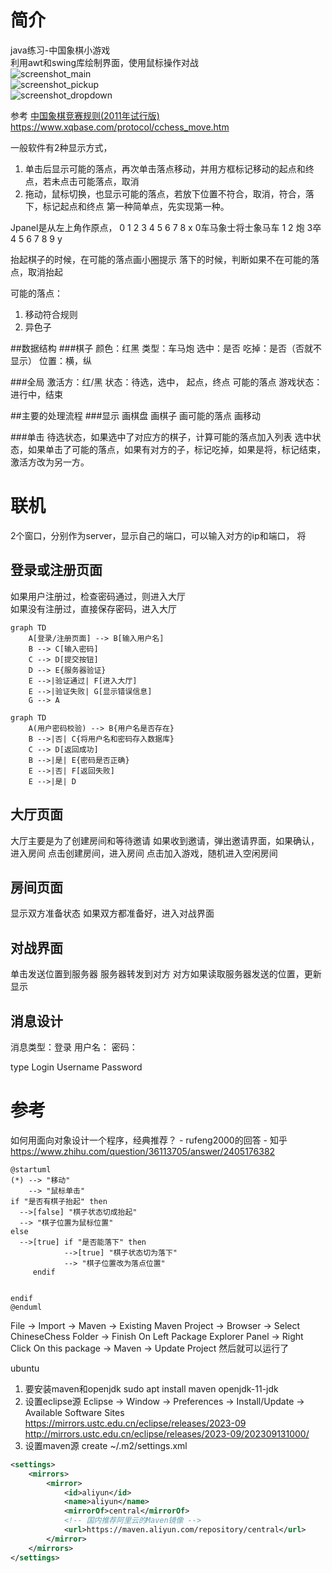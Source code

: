 # 简介
java练习-中国象棋小游戏  
利用awt和swing库绘制界面，使用鼠标操作对战   
![screenshot_main](img/screenshot_main.png)  
![screenshot_pickup](img/screenshot_pickup.png)  
![screenshot_dropdown](img/screenshot_dropdown.png)  

参考
[中国象棋竞赛规则(2011年试行版)](https://www.xqbase.com/protocol/rule2011.pdf)
https://www.xqbase.com/protocol/cchess_move.htm

一般软件有2种显示方式，
1. 单击后显示可能的落点，再次单击落点移动，并用方框标记移动的起点和终点，若未点击可能落点，取消
2. 拖动，鼠标切换，也显示可能的落点，若放下位置不符合，取消，符合，落下，标记起点和终点
第一种简单点，先实现第一种。

Jpanel是从左上角作原点，
 0 1 2 3 4 5 6 7 8 x
0车马象士将士象马车 
1
2 炮
3卒
4
5
6
7
8
9
y

抬起棋子的时候，在可能的落点画小圈提示
落下的时候，判断如果不在可能的落点，取消抬起

可能的落点：
1. 移动符合规则
2. 异色子

##数据结构
###棋子
颜色：红黑
类型：车马炮
选中：是否
吃掉：是否（否就不显示）
位置：横，纵

###全局
激活方：红/黑
状态：待选，选中，
起点，终点
可能的落点
游戏状态：进行中，结束

##主要的处理流程
###显示
画棋盘
画棋子
画可能的落点
画移动

###单击
待选状态，如果选中了对应方的棋子，计算可能的落点加入列表
选中状态，如果单击了可能的落点，如果有对方的子，标记吃掉，如果是将，标记结束，激活方改为另一方。


# 联机
2个窗口，分别作为server，显示自己的端口，可以输入对方的ip和端口，
将


## 登录或注册页面
如果用户注册过，检查密码通过，则进入大厅   
如果没有注册过，直接保存密码，进入大厅
```mermaid
graph TD
    A[登录/注册页面] --> B[输入用户名]
    B --> C[输入密码]
    C --> D[提交按钮]
    D --> E{服务器验证}
    E -->|验证通过| F[进入大厅]
    E -->|验证失败| G[显示错误信息]
    G --> A 

```

```mermaid
graph TD
    A(用户密码校验) --> B{用户名是否存在}
    B -->|否| C{将用户名和密码存入数据库}
    C --> D[返回成功]
    B -->|是| E{密码是否正确}
    E -->|否| F[返回失败]
    E -->|是| D

```

## 大厅页面
大厅主要是为了创建房间和等待邀请
如果收到邀请，弹出邀请界面，如果确认，进入房间
点击创建房间，进入房间
点击加入游戏，随机进入空闲房间

## 房间页面
显示双方准备状态
如果双方都准备好，进入对战界面

## 对战界面
单击发送位置到服务器
服务器转发到对方
对方如果读取服务器发送的位置，更新显示

## 消息设计
消息类型：登录
用户名：
密码：

type
Login Username Password



# 参考
如何用面向对象设计一个程序，经典推荐？ - rufeng2000的回答 - 知乎
https://www.zhihu.com/question/36113705/answer/2405176382



```uml
@startuml
(*) --> "移动"
    --> "鼠标单击"
if "是否有棋子抬起" then
  -->[false] "棋子状态切成抬起"
  --> "棋子位置为鼠标位置"
else
  -->[true] if "是否能落下" then
            -->[true] "棋子状态切为落下"
            --> "棋子位置改为落点位置"
     endif


endif
@enduml

```
File -> Import -> Maven -> Existing Maven Project -> Browser -> Select ChineseChess Folder -> Finish
On Left Package Explorer Panel -> Right Click On this package -> Maven -> Update Project
然后就可以运行了

ubuntu 
1. 要安装maven和openjdk
sudo apt install maven openjdk-11-jdk
2. 设置eclipse源
Eclipse -> Window -> Preferences -> Install/Update -> Available Software Sites
https://mirrors.ustc.edu.cn/eclipse/releases/2023-09
http://mirrors.ustc.edu.cn/eclipse/releases/2023-09/202309131000/
3. 设置maven源
create ~/.m2/settings.xml
```xml
<settings>
    <mirrors>
        <mirror>
            <id>aliyun</id>
            <name>aliyun</name>
            <mirrorOf>central</mirrorOf>
            <!-- 国内推荐阿里云的Maven镜像 -->
            <url>https://maven.aliyun.com/repository/central</url>
        </mirror>
    </mirrors>
</settings>
```

